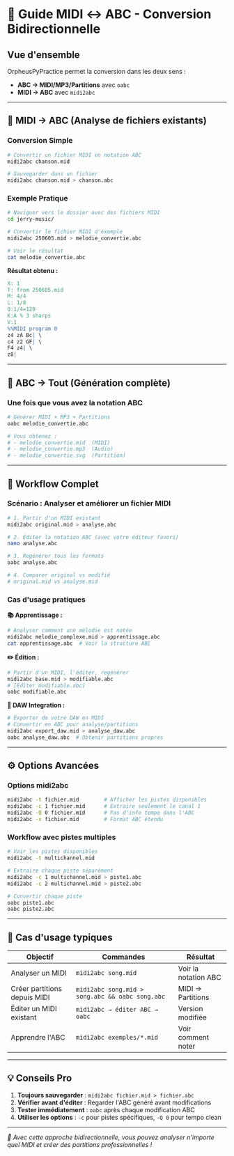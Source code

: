 # 🔄 Guide MIDI ↔ ABC - Conversion Bidirectionnelle

## Vue d'ensemble

OrpheusPyPractice permet la conversion dans les deux sens :
- **ABC → MIDI/MP3/Partitions** avec `oabc`
- **MIDI → ABC** avec `midi2abc`

---

## 🎵 MIDI → ABC (Analyse de fichiers existants)

### Conversion Simple
```bash
# Convertir un fichier MIDI en notation ABC
midi2abc chanson.mid

# Sauvegarder dans un fichier
midi2abc chanson.mid > chanson.abc
```

### Exemple Pratique
```bash
# Naviguer vers le dossier avec des fichiers MIDI
cd jerry-music/

# Convertir le fichier MIDI d'exemple
midi2abc 250605.mid > melodie_convertie.abc

# Voir le résultat
cat melodie_convertie.abc
```

**Résultat obtenu :**
```abc
X: 1
T: from 250605.mid
M: 4/4
L: 1/8
Q:1/4=120
K:A % 3 sharps
V:1
%%MIDI program 0
z4 zA Bc| \
c4 z2 GF| \
F4 z4| \
z8|
```

---

## 🎼 ABC → Tout (Génération complète)

### Une fois que vous avez la notation ABC
```bash
# Générer MIDI + MP3 + Partitions
oabc melodie_convertie.abc

# Vous obtenez :
# - melodie_convertie.mid  (MIDI)
# - melodie_convertie.mp3  (Audio)
# - melodie_convertie.svg  (Partition)
```

---

## 🔄 Workflow Complet

### Scénario : Analyser et améliorer un fichier MIDI

```bash
# 1. Partir d'un MIDI existant
midi2abc original.mid > analyse.abc

# 2. Éditer la notation ABC (avec votre éditeur favori)
nano analyse.abc

# 3. Regénérer tous les formats
oabc analyse.abc

# 4. Comparer original vs modifié
# original.mid vs analyse.mid
```

### Cas d'usage pratiques

**📚 Apprentissage :**
```bash
# Analyser comment une mélodie est notée
midi2abc melodie_complexe.mid > apprentissage.abc
cat apprentissage.abc  # Voir la structure ABC
```

**✏️ Édition :**
```bash
# Partir d'un MIDI, l'éditer, regénérer
midi2abc base.mid > modifiable.abc
# [Éditer modifiable.abc]
oabc modifiable.abc
```

**🎹 DAW Integration :**
```bash
# Exporter de votre DAW en MIDI
# Convertir en ABC pour analyse/partitions
midi2abc export_daw.mid > analyse_daw.abc
oabc analyse_daw.abc  # Obtenir partitions propres
```

---

## ⚙️ Options Avancées

### Options midi2abc
```bash
midi2abc -t fichier.mid        # Afficher les pistes disponibles
midi2abc -c 1 fichier.mid      # Extraire seulement le canal 1
midi2abc -Q 0 fichier.mid      # Pas d'info tempo dans l'ABC
midi2abc -x fichier.mid        # Format ABC étendu
```

### Workflow avec pistes multiples
```bash
# Voir les pistes disponibles
midi2abc -t multichannel.mid

# Extraire chaque piste séparément
midi2abc -c 1 multichannel.mid > piste1.abc
midi2abc -c 2 multichannel.mid > piste2.abc

# Convertir chaque piste
oabc piste1.abc
oabc piste2.abc
```

---

## 🎯 Cas d'usage typiques

| Objectif | Commandes | Résultat |
|----------|-----------|----------|
| Analyser un MIDI | `midi2abc song.mid` | Voir la notation ABC |
| Créer partitions depuis MIDI | `midi2abc song.mid > song.abc && oabc song.abc` | MIDI → Partitions |
| Éditer un MIDI existant | `midi2abc → éditer ABC → oabc` | Version modifiée |
| Apprendre l'ABC | `midi2abc exemples/*.mid` | Voir comment noter |

---

## 💡 Conseils Pro

1. **Toujours sauvegarder** : `midi2abc fichier.mid > fichier.abc`
2. **Vérifier avant d'éditer** : Regarder l'ABC généré avant modifications
3. **Tester immédiatement** : `oabc` après chaque modification ABC
4. **Utiliser les options** : `-c` pour pistes spécifiques, `-Q 0` pour tempo clean

---

*🎵 Avec cette approche bidirectionnelle, vous pouvez analyser n'importe quel MIDI et créer des partitions professionnelles !*
